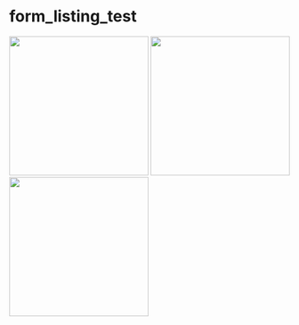 # form_listing_test

<img src="https://github.com/kareem96/flutter_calculator/blob/master/screenshots/home.png" width="250"/>
<img src="https://github.com/kareem96/flutter_calculator/blob/master/screenshots/edit.png" width="250"/>
<img src="https://github.com/kareem96/listing_form_test/blob/master/screenshots/input.png" width="250"/>
